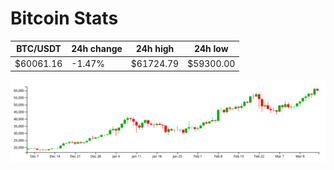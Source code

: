 # Bitcoin Stats

BTC/USDT|24h change|24h high|24h low|
|---|---|---|---|
|$60061.16|-1.47%|$61724.79|$59300.00|

<img src="./chart.svg">
